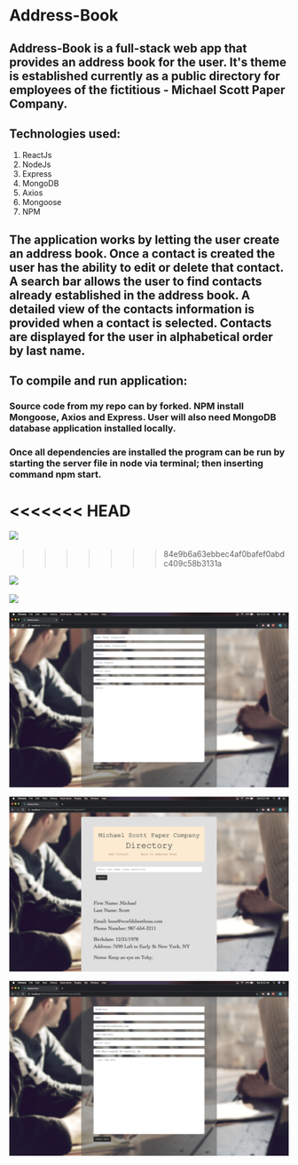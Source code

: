 # Address-Book

## Address-Book is a full-stack web app that provides an address book for the user. It's theme is established currently as a public directory for employees of the fictitious - Michael Scott Paper Company.  

## Technologies used:
1. ReactJs
2. NodeJs
3. Express
4. MongoDB
5. Axios
6. Mongoose
7. NPM

## The application works by letting the user create an address book. Once a contact is created the user has the ability to edit or delete that contact. A search bar allows the user to find contacts already established in the address book. A detailed view of the contacts information is provided when a contact is selected. Contacts are displayed for the user in alphabetical order by last name.

## To compile and run application:
###  Source code from my repo can by forked. NPM install Mongoose, Axios and Express. User will also need  MongoDB database application installed locally. 
### Once all dependencies are installed the program can be run by starting the server file in node via terminal; then inserting command npm start. 

<<<<<<< HEAD
=======
![ ](addressbook/client/src/images/pic1.png)
>>>>>>> 84e9b6a63ebbec4af0bafef0abdc409c58b3131a


![ ](addressbook/client/src/images/pic1.png)

![ ](addressbook/client/src/images/pic2.png)

![ ](addressbook/client/src/images/pic3.png)

![ ](addressbook/client/src/images/pic4.png)

![ ](addressbook/client/src/images/pic5.png)
